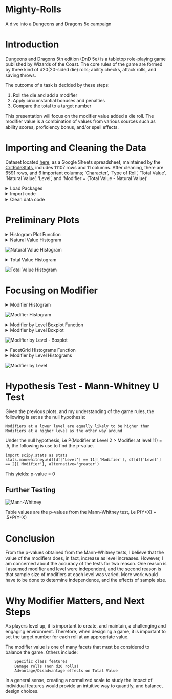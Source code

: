 # Mighty-Rolls
A dive into a Dungeons and Dragons 5e campaign


# Introduction

Dungeons and Dragons 5th edition (DnD 5e) is a tabletop role-playing game published by Wizards of the Coast.
The core rules of the game are formed by three kind of d20(20-sided die) rolls; ability checks, attack rolls,
and saving throws.

The outcome of a task is decided by these steps:
1. Roll the die and add a modifier
2. Apply circumstantial bonuses and penalties
3. Compare the total to a target number

This presentation will focus on the modifier value added a die roll. The modifier value is a combination of values 
from various sources such as ability scores, proficiency bonus, and/or spell effects.


# Importing and Cleaning the Data

Dataset located [here](https://docs.google.com/spreadsheets/d/1FFuw5c6Hk1NUlHv2Wvr5b9AElLA51KtRl9ZruPU8r9k/edit#gid=0), as a Google Sheets spreadsheet, maintained by the [CritRoleStats](https://www.critrolestats.com/), includes 11107 rows and 11 columns.
After cleaning, there are 6591 rows, and 6 important columns;
‘Character’, ‘Type of Roll’, ‘Total Value’, ‘Natural Value’, ‘Level’, and ‘Modifier = (Total Value - Natural Value)’


<details>
    <summary>Load Packages</summary>
    
   ```python
import os
import numpy as np
import pandas as pd
import seaborn as sns
import matplotlib.pyplot as plt
   ```
</details>
<details>
  <summary>Import code</summary>
  
  ```python
def html_to_df(dirpath):
frames = []
for filename in os.listdir(dirpath):
    if filename.endswith('.html'):
        fullpath = os.path.join(dirpath, filename)
        frames.append(pd.read_html(fullpath, header=1, index_col=0)[0])
return pd.concat(frames).reset_index(drop=True)
  ```
 </details>
 
 <details>
    <summary>Clean data code</summary>
    
 ```python
def remove_rows(df, col, lst):
    df = df[~df[col].isin(lst)]
    return df[df[col].notnull()]

def use_this_df():
    # create df of level in each episode
    ep_formatted = pd.read_csv('./data/level_by_ep.csv', names=['episode_int','Episode','Level'])
    df_ep_level = ep_formatted.filter(['episode_int', 'Level']).set_index('episode_int')

    # fix episode names
    df = html_to_df(dirpath).dropna(subset=['Episode'])
    df['episode_int'] = df['Episode'].apply(lambda x: x[-2:]).astype('int64')

    # join df_ep_level
    df = df.join(df_ep_level, on='episode_int')

    # remove not d20 rolls
    d20_filter_out_list = ['Other', 'Damage', 'Fragment', 'Percentage', 'Unknown', 'Hit Dice']
    df = remove_rows(df, 'Type of Roll', d20_filter_out_list)

    # clean Total Value
    remove_list = ['Nat'+str(i) for i in range(21)]
    remove_list.append('Unknown')
    df = remove_rows(df, 'Total Value', remove_list)

    # clean Natural Value
    remove_list = ['Unknown', 'Nat1', '-2', '24', '21', '0']
    df = remove_rows(df, 'Natural Value', remove_list)

    # filter down df
    df_filtered = df.filter(['Character', 'Type of Roll', 'Total Value', 'Natural Value', 'Level'])

    # cast value columns as int
    df_filtered['Total Value'] = df_filtered['Total Value'].astype('int32')
    df_filtered['Natural Value'] = df_filtered['Natural Value'].astype('int32')

    # create modifier column = total value - natural value
    df_filtered['Modifier'] = df_filtered['Total Value'] - df_filtered['Natural Value']

    # merge characters
    replace_dict = {
        'Cali': 'Other',
        'Clarabelle': 'Other',
        'Jannik': 'Other',
        'Keg': 'Other',
        'Nila': 'Other',
        'Nott': 'Nott/Veth',
        'Molly': 'Cad./Molly',
        'Reani': 'Other',
        'Shakäste': 'Other',
        'Spurt': 'Other',
        'Summoned Creature': 'Other',
        'Twiggy': 'Other',
        'Veth': 'Nott/Veth',
        'Willi': 'Other',
        'Yarnball': 'Other',
        'Caduceus': 'Cad./Molly',
        'Beetles': 'Other',
        'Nugget': 'Other',
        'Duchess': 'Other',
        'Frumpkin': 'Other'
    }
    df_filtered = df_filtered.replace(replace_dict)
    return df_filtered
  ```
    
  </details>

# Preliminary Plots
<details>
    <summary>Histogram Plot Function</summary>
    
  ```python
def dist_plot(df, col):
    data = df[col]
    sns.distplot(data, bins=np.arange(data.min(), data.max()+1)).set_title(f'{col} Histogram')'{col} Histogram')
  ```
</details>

<details>
<summary>Natural Value Histogram</summary>

   ```python
dist_plot(use_this_df(), 'Natural Value')
   ```

</details>

![Natural Value Histogram](img/sns_nat_val_distplot.png)

<details>
<summary>Total Value Histogram</summary>

   ```python
dist_plot(use_this_df(), 'Total Value')
   ```

</details>

![Total Value Histogram](img/sns_tot_val_distplot.png)



# Focusing on Modifier

<details>
<summary>Modifier Histogram</summary>

   ```python
dist_plot(use_this_df(), 'Modifier')
   ```

</details>

![Modifier Histogram](img/modifier_distplot.png)

<details>
<summary>Modifier by Level Boxplot Function</summary>

```python
def plot_boxplot(df,x_col,y_col):
    sns.set_style('ticks')
    sns.color_palette('dark')
    ax = sns.boxplot(df[x_col], df[y_col])

    medians = df.groupby(x_col)[y_col].median().values
    nobs = df.groupby(x_col)[y_col].agg(['count'])
    nobs = ["n: " + str(i) for s in nobs.values for i in s]

    pos = range(len(nobs))
    for tick,label in zip(pos, ax.get_xticklabels()):
        ax.text(pos[tick], medians[tick] + 1, s=nobs[tick], horizontalalignment='center', size='x-small', color='w',
                weight='semibold')

    ax.set_title(f'{y_col} by {x_col} - Boxplot')
```

</details>

<details>
<summary>Modifier by Level Boxplot</summary>

```python
plot_boxplot(use_this_df(), 'Level','Modifier')
```
</details>

![Modifier by Level - Boxplot](img/level_mod_boxplot.png)

<details>
<summary>FacetGrid Histograms Function</summary>

   ```python
def plot_distplots(df, col, col_wrap, plot_col):
    g = sns.FacetGrid(df, col=col, col_wrap=col_wrap)
    g.map(sns.distplot, plot_col)
    plt.subplots_adjust(top=0.9)
    g.fig.suptitle(f'{plot_col} by {col}')
   ```

</details>

<details>
    <summary>Modifier by Level Histograms</summary>

  ```python
sns.set_style('ticks')
plot_distplots(use_this_df(), 'Level', 5, 'Modifier')
  ```

</details>

![Modifier by Level](img/level_mod_distplots.png)

# Hypothesis Test - Mann-Whitney U Test

Given the previous plots, and my understanding of the game rules, the following is set as the null hypothesis:
```
Modifiers at a lower level are equally likely to be higher than Modifiers at a higher level as the other way around
```
Under the null hypothesis, i.e P(Modifier at Level 2 > Modifier at level 11) = .5, 
the following is use to find the p-value.

```
import scipy.stats as stats
stats.mannwhitneyu(df[df['Level'] == 11]['Modifier'], df[df['Level'] == 2]['Modifier'], alternative='greater')
```                 

This yields: p-value = 0

## Further Testing

![Mann-Whitney](img/Mann_Whitney_U_test_table.png)

Table values are the p-values from the Mann-Whitney test, i.e P(Y>X) + .5*P(Y=X)

# Conclusion

From the p-values obtained from the Mann-Whitney tests, I believe that the value of the modifiers does, in fact, increase as level increases. 
However, I am concerned about the accuracy of the tests for two reason. One reason is I assumed modifier and level 
were independent, and the second reason is that sample size of modifiers at each level was varied. More work would have
 to be done to determine independence, and the effects of sample size.

# Why Modifier Matters, and Next Steps

As players level up, it is important to create, and maintain, a challenging and engaging environment. Therefore, 
when designing a game, it is important to set the target number for each roll at an appropriate value. 

The modifier value is one of many facets that must be considered to balance the game. Others include:
      
        Specific class features
        Damage rolls (non d20 rolls)
        Advantage/Disadvantage effects on Total Value
        
In a general sense, creating a normalized scale to study the impact of individual features would provide an intuitive way to quantify, and balance, design choices.
